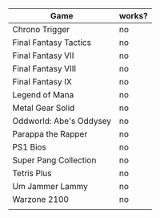 | Game                                          | works?            |
| --------------------------------------------- | ----------------- |
| Chrono Trigger                                | no                |
| Final Fantasy Tactics                         | no                |
| Final Fantasy VII                             | no                |
| Final Fantasy VIII                            | no                |
| Final Fantasy IX                              | no                |
| Legend of Mana                                | no                |
| Metal Gear Solid                              | no                |
| Oddworld: Abe's Oddysey                       | no                |
| Parappa the Rapper                            | no                |
| PS1 Bios                                      | no                |
| Super Pang Collection                         | no                |
| Tetris Plus                                   | no                |
| Um Jammer Lammy                               | no                |
| Warzone 2100                                  | no                |
|                                               |                   |